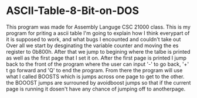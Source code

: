 # ASCII-Table-8-Bit-on-DOS
This program was made for Assembly Languge CSC 21000 class. 
This is my program for priting a ascii table I'm going to explain how I think everypart of it is supposed to work, and what bugs I encounted and couldn't take out 
Over all we start by desginating the variable counter and moving the es register to 0b800h. After that we jump to begining where the talbe is printed as well as the first page that I set it on. After the first page is printed I  jump back to the front of the program where the user can input '-' to go back, '+' t go forward and 'Q' to end the program.  From there the program will use what I called BOOSTS which is jumps across one page to get to the other. the BOOOST jumps are surrouned by avoidboost jumps so that if the current page is running it dosen't have any chance of jumping off to anotherpage. 
